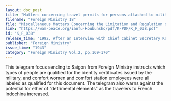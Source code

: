 ```yaml
---
layout: doc_post
title: "Matters concerning travel permits for persons attached to military"
filename: "Foreign Ministry 18"
file: "Miscellaneous Matters Concerning the Limitation and Regulation of Travel to Southern Territories (including Occupied Areas) in the Time of the Great East Asian War"
link: "https://wam-peace.org/ianfu-koubunsho/pdf/K-PDF/K_F_038.pdf"
id: "K_F_038"
release_time: "1992, After an Interview with Chief Cabinet Secretary Katō Kōichi"
publisher: "Foreign Ministry"
issue_time: "1943"
category: "Foreign Ministry Vol.2, pp.169-170"
---
```

This telegram focus sending to Saigon from Foreign Ministry instructs which types of people are qualified for the identity certificates issued by the military, and comfort women and comfort station employees were all labeled as qualified for this document. The telegram also warns against the potential for ether of “detrimental elements” as the travelers to French Indochina increased.

